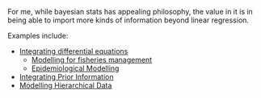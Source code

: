 For me, while bayesian stats has appealing philosophy, the value in it is in being able to import more kinds of information beyond linear regression.

Examples include:

* [Integrating differential equations](https://www.magesblog.com/post/2021-02-08-fitting-multivariate-ode-models-with-brms/)
  *  [Modelling for fisheries management](https://www.tandfonline.com/doi/full/10.1080/10556788.2011.597854)
  *  [Epidemiological Modelling](https://www.sas.upenn.edu/~jesusfv/Bayesian_Epidemiological.pdf)
* [Integrating Prior Information](https://betanalpha.github.io/assets/case_studies/principled_bayesian_workflow.html#111_Quantifying_Consequences)
* [Modelling Hierarchical Data](https://cran.r-project.org/web/packages/brms/vignettes/brms_multilevel.pdf)
